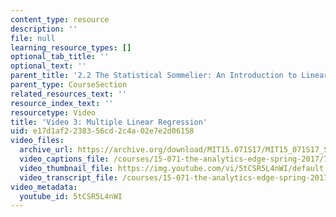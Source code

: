 ```yaml
---
content_type: resource
description: ''
file: null
learning_resource_types: []
optional_tab_title: ''
optional_text: ''
parent_title: '2.2 The Statistical Sommelier: An Introduction to Linear Regression'
parent_type: CourseSection
related_resources_text: ''
resource_index_text: ''
resourcetype: Video
title: 'Video 3: Multiple Linear Regression'
uid: e17d1af2-2383-56cd-2c4a-02e7e2d06158
video_files:
  archive_url: https://archive.org/download/MIT15.071S17/MIT15_071S17_Session_2.2.05_300k.mp4
  video_captions_file: /courses/15-071-the-analytics-edge-spring-2017/71e770a3b6655f10b0422ba1bb572573_5tCSR5L4nWI.vtt
  video_thumbnail_file: https://img.youtube.com/vi/5tCSR5L4nWI/default.jpg
  video_transcript_file: /courses/15-071-the-analytics-edge-spring-2017/3ffc741ebf8ddffd044fd1a7432c98cd_5tCSR5L4nWI.pdf
video_metadata:
  youtube_id: 5tCSR5L4nWI
---
```

